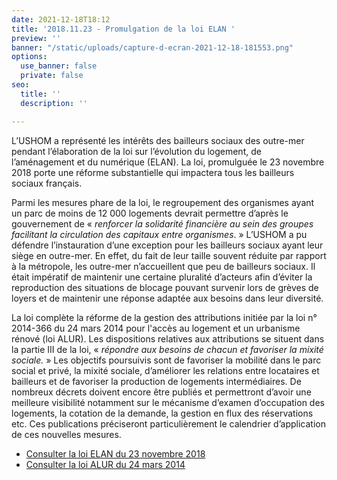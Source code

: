 ```yaml
---
date: 2021-12-18T18:12
title: '2018.11.23 - Promulgation de la loi ELAN '
preview: ''
banner: "/static/uploads/capture-d-ecran-2021-12-18-181553.png"
options:
  use_banner: false
  private: false
seo:
  title: ''
  description: ''

---
```

L’USHOM a représenté les intérêts des bailleurs sociaux des outre-mer pendant l’élaboration de la loi sur l’évolution du logement, de l’aménagement et du numérique (ELAN). La loi, promulguée le 23 novembre 2018 porte une réforme substantielle qui impactera tous les bailleurs sociaux français.

Parmi les mesures phare de la loi, le regroupement des organismes ayant un parc de moins de 12 000 logements devrait permettre d’après le gouvernement de « _renforcer la solidarité financière au sein des groupes facilitant la circulation des capitaux entre organismes_. » L’USHOM a pu défendre l’instauration d’une exception pour les bailleurs sociaux ayant leur siège en outre-mer. En effet, du fait de leur taille souvent réduite par rapport à la métropole, les outre-mer n’accueillent que peu de bailleurs sociaux. Il était impératif de maintenir une certaine pluralité d’acteurs afin d’éviter la reproduction des situations de blocage pouvant survenir lors de grèves de loyers et de maintenir une réponse adaptée aux besoins dans leur diversité.

La loi complète la réforme de la gestion des attributions initiée par la loi n° 2014-366 du 24 mars 2014 pour l'accès au logement et un urbanisme rénové (loi ALUR). Les dispositions relatives aux attributions se situent dans la partie III de la loi, « _répondre aux besoins de chacun et favoriser la mixité sociale._ » Les objectifs poursuivis sont de favoriser la mobilité dans le parc social et privé, la mixité sociale, d’améliorer les relations entre locataires et bailleurs et de favoriser la production de logements intermédiaires. De nombreux décrets doivent encore être publiés et permettront d’avoir une meilleure visibilité notamment sur le mécanisme d’examen d’occupation des logements, la cotation de la demande, la gestion en flux des réservations etc. Ces publications préciseront particulièrement le calendrier d’application de ces nouvelles mesures.

* [Consulter la loi ELAN du 23 novembre 2018](https://www.legifrance.gouv.fr/jorf/id/JORFTEXT000037639478/)
* [Consulter la loi ALUR du 24 mars 2014](https://www.legifrance.gouv.fr/loda/id/JORFTEXT000028772256/2020-09-12/)